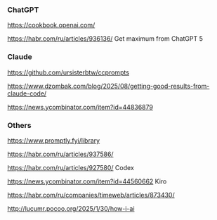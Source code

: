 ### ChatGPT
<https://cookbook.openai.com/>

<https://habr.com/ru/articles/936136/> Get maximum from ChatGPT 5

### Claude
<https://github.com/ursisterbtw/ccprompts>

<https://www.dzombak.com/blog/2025/08/getting-good-results-from-claude-code/>

<https://news.ycombinator.com/item?id=44836879>

### Others

<https://www.promptly.fyi/library>

<https://habr.com/ru/articles/937586/>

<https://habr.com/ru/articles/927580/> Codex

<https://news.ycombinator.com/item?id=44560662> Kiro

<https://habr.com/ru/companies/timeweb/articles/873430/>

<http://lucumr.pocoo.org/2025/1/30/how-i-ai>


